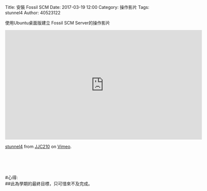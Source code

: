 Title: 安裝 Fossil SCM 
Date: 2017-03-19 12:00
Category: 操作影片
Tags: stunnel4
Author: 40523122
 
使用Ubuntu桌面版建立 Fossil SCM Server的操作影片<br/>

<!-- PELICAN_END_SUMMARY -->

<iframe src="https://player.vimeo.com/video/214970230" width="640" height="357" frameborder="0" webkitallowfullscreen mozallowfullscreen allowfullscreen></iframe>
<p><a href="https://vimeo.com/214970230">stunnel4</a> from <a href="https://vimeo.com/user58912544">JJC210</a> on <a href="https://vimeo.com">Vimeo</a>.</p><br/>
<br/>
<br/>
<br/>
#心得:<br/>
##此為學期的最終目標，只可惜來不及完成。